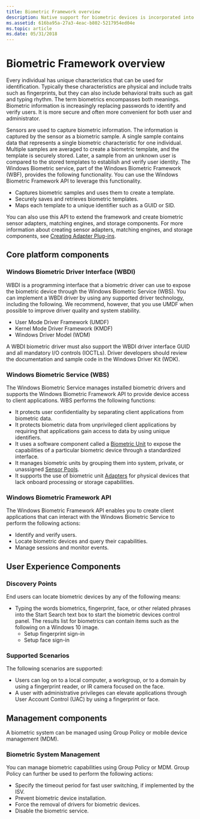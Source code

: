 ```yaml
---
title: Biometric Framework overview
description: Native support for biometric devices is incorporated into Windows.
ms.assetid: 616ba95a-27a3-4eac-b802-5217954ed04e
ms.topic: article
ms.date: 05/31/2018
---
```


# Biometric Framework overview

Every individual has unique characteristics that can be used for identification. Typically these characteristics are physical and include traits such as fingerprints, but they can also include behavioral traits such as gait and typing rhythm. The term biometrics encompasses both meanings. Biometric information is increasingly replacing passwords to identify and verify users. It is more secure and often more convenient for both user and administrator.

Sensors are used to capture biometric information. The information is captured by the sensor as a biometric sample. A single sample contains data that represents a single biometric characteristic for one individual. Multiple samples are averaged to create a biometric template, and the template is securely stored. Later, a sample from an unknown user is compared to the stored templates to establish and verify user identity. The Windows Biometric service, part of the Windows Biometric Framework (WBF), provides the following functionality. You can use the Windows Biometric Framework API to leverage this functionality.

-   Captures biometric samples and uses them to create a template.
-   Securely saves and retrieves biometric templates.
-   Maps each template to a unique identifier such as a GUID or SID.

You can also use this API to extend the framework and create biometric sensor adapters, matching engines, and storage components. For more information about creating sensor adapters, matching engines, and storage components, see [Creating Adapter Plug-ins](creating-adapter-plug-ins.md).

## Core platform components

### Windows Biometric Driver Interface (WBDI)

WBDI is a programming interface that a biometric driver can use to expose the biometric device through the Windows Biometric Service (WBS). You can implement a WBDI driver by using any supported driver technology, including the following. We recommend, however, that you use UMDF when possible to improve driver quality and system stability.

-   User Mode Driver Framework (UMDF)
-   Kernel Mode Driver Framework (KMDF)
-   Windows Driver Model (WDM)

A WBDI biometric driver must also support the WBDI driver interface GUID and all mandatory I/O controls (IOCTLs). Driver developers should review the documentation and sample code in the Windows Driver Kit (WDK).

### Windows Biometric Service (WBS)

The Windows Biometric Service manages installed biometric drivers and supports the Windows Biometric Framework API to provide device access to client applications. WBS performs the following functions:

-   It protects user confidentiality by separating client applications from biometric data.
-   It protects biometric data from unprivileged client applications by requiring that applications gain access to data by using unique identifiers.
-   It uses a software component called a [Biometric Unit](https://docs.microsoft.com/previous-versions//dd401512(v=vs.85)) to expose the capabilities of a particular biometric device through a standardized interface.
-   It manages biometric units by grouping them into system, private, or unassigned [Sensor Pools](sensor-pools.md).
-   It supports the use of biometric unit [Adapters](https://docs.microsoft.com/previous-versions//dd401508(v=vs.85)) for physical devices that lack onboard processing or storage capabilities.

### Windows Biometric Framework API

The Windows Biometric Framework API enables you to create client applications that can interact with the Windows Biometric Service to perform the following actions:

-   Identify and verify users.
-   Locate biometric devices and query their capabilities.
-   Manage sessions and monitor events.

## User Experience Components

### Discovery Points

End users can locate biometric devices by any of the following means:

-   Typing the words biometrics, fingerprint, face, or other related phrases into the Start Search text box to start the biometric devices control panel. The results list for biometrics can contain items such as the following on a Windows 10 image.
    -   Setup fingerprint sign-in
    -   Setup face sign-in

### Supported Scenarios

The following scenarios are supported:

-   Users can log on to a local computer, a workgroup, or to a domain by using a fingerprint reader, or IR camera focused on the face.
-   A user with administrative privileges can elevate applications through User Account Control (UAC) by using a fingerprint or face.

## Management components

A biometric system can be managed using Group Policy or mobile device management (MDM).

### Biometric System Management

You can manage biometric capabilities using Group Policy or MDM. Group Policy can further be used to perform the following actions:

-   Specify the timeout period for fast user switching, if implemented by the ISV.
-   Prevent biometric device installation.
-   Force the removal of drivers for biometric devices.
-   Disable the biometric service.

 

 




